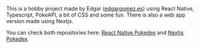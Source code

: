 This is a hobby project made by Edgar ([edgargomez.es](https://edgargomez.es)) using React Native, Typescript, PokeAPI, a bit of CSS and some fun. There is also a web app version made using Nextjs.

You can check both repositories here: [React Native Pokedex](https://github.com/EdgarGomez/Pokedex-React-Native) and [Nextjs Pokedex](https://github.com/EdgarGomez/Pokedex).
